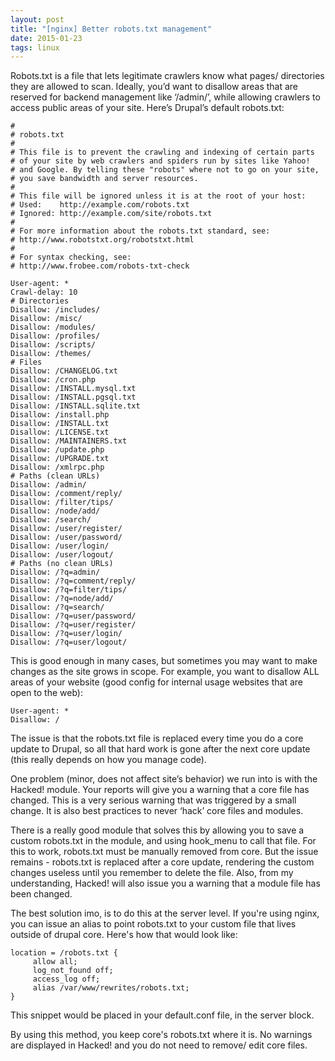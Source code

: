 ```yaml
---
layout: post
title: "[nginx] Better robots.txt management"
date: 2015-01-23
tags: linux
---
```

Robots.txt is a file that lets legitimate crawlers know what pages/ directories they are allowed to scan. Ideally, you’d want to disallow areas that are reserved for backend management like ‘/admin/’, while allowing crawlers to access public areas of your site.
Here’s Drupal’s default robots.txt:

    #
    # robots.txt
    #
    # This file is to prevent the crawling and indexing of certain parts
    # of your site by web crawlers and spiders run by sites like Yahoo!
    # and Google. By telling these "robots" where not to go on your site,
    # you save bandwidth and server resources.
    #
    # This file will be ignored unless it is at the root of your host:
    # Used:    http://example.com/robots.txt
    # Ignored: http://example.com/site/robots.txt
    #
    # For more information about the robots.txt standard, see:
    # http://www.robotstxt.org/robotstxt.html
    #
    # For syntax checking, see:
    # http://www.frobee.com/robots-txt-check

    User-agent: *
    Crawl-delay: 10
    # Directories
    Disallow: /includes/
    Disallow: /misc/
    Disallow: /modules/
    Disallow: /profiles/
    Disallow: /scripts/
    Disallow: /themes/
    # Files
    Disallow: /CHANGELOG.txt
    Disallow: /cron.php
    Disallow: /INSTALL.mysql.txt
    Disallow: /INSTALL.pgsql.txt
    Disallow: /INSTALL.sqlite.txt
    Disallow: /install.php
    Disallow: /INSTALL.txt
    Disallow: /LICENSE.txt
    Disallow: /MAINTAINERS.txt
    Disallow: /update.php
    Disallow: /UPGRADE.txt
    Disallow: /xmlrpc.php
    # Paths (clean URLs)
    Disallow: /admin/
    Disallow: /comment/reply/
    Disallow: /filter/tips/
    Disallow: /node/add/
    Disallow: /search/
    Disallow: /user/register/
    Disallow: /user/password/
    Disallow: /user/login/
    Disallow: /user/logout/
    # Paths (no clean URLs)
    Disallow: /?q=admin/
    Disallow: /?q=comment/reply/
    Disallow: /?q=filter/tips/
    Disallow: /?q=node/add/
    Disallow: /?q=search/
    Disallow: /?q=user/password/
    Disallow: /?q=user/register/
    Disallow: /?q=user/login/
    Disallow: /?q=user/logout/

This is good enough in many cases, but sometimes you may want to make changes as the site grows in scope. For example, you want to disallow ALL areas of your website (good config for internal usage websites that are open to the web):

    User-agent: *
    Disallow: /

The issue is that the robots.txt file is replaced every time you do a core update to Drupal, so all that hard work is gone after the next core update (this really depends on how you manage code).

One problem (minor, does not affect site’s behavior) we run into is with the Hacked! module. Your reports will give you a warning that a core file has changed. This is a very serious warning that was triggered by a small change. It is also best practices to never ‘hack’ core files and modules.

There is a really good module that solves this by allowing you to save a custom robots.txt in the module, and using hook_menu to call that file. For this to work, robots.txt must be manually removed from core. But the issue remains - robots.txt is replaced after a core update, rendering the custom changes useless until you remember to delete the file. Also, from my understanding, Hacked! will also issue you a warning that a module file has been changed.

The best solution imo, is to do this at the server level. If you're using nginx, you can issue an alias to point robots.txt to your custom file that lives outside of drupal core. Here's how that would look like:

```
location = /robots.txt {
     allow all;
     log_not_found off;
     access_log off;
     alias /var/www/rewrites/robots.txt;
}
```

This snippet would be placed in your default.conf file, in the server block.

By using this method, you keep core's robots.txt where it is. No warnings are displayed in Hacked! and you do not need to remove/ edit core files.
